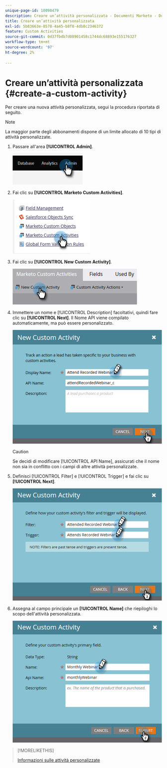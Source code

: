 ```yaml
---
unique-page-id: 10098479
description: Creare un’attività personalizzata - Documenti Marketo - Documentazione del prodotto
title: Creare un’attività personalizzata
exl-id: 5b83663e-8578-4a45-b8f8-4db8c2346372
feature: Custom Activities
source-git-commit: 0d37fbdb7d08901458c1744dc68893e155176327
workflow-type: tm+mt
source-wordcount: '97'
ht-degree: 2%

---
```


# Creare un’attività personalizzata {#create-a-custom-activity}

Per creare una nuova attività personalizzata, segui la procedura riportata di seguito.

>[!NOTE]
>
>La maggior parte degli abbonamenti dispone di un limite allocato di 10 tipi di attività personalizzate.

1. Passare all&#39;area **[!UICONTROL Admin]**.

   ![](assets/create-a-custom-activity-1.png)

1. Fai clic su **[!UICONTROL Marketo Custom Activities]**.

   ![](assets/create-a-custom-activity-2.png)

1. Fai clic su **[!UICONTROL New Custom Activity]**.

   ![](assets/create-a-custom-activity-3.png)

1. Immettere un nome e [!UICONTROL Description] facoltativi, quindi fare clic su **[!UICONTROL Next]**. Il Nome API viene compilato automaticamente, ma può essere personalizzato.

   ![](assets/create-a-custom-activity-4.png)

   >[!CAUTION]
   >
   >Se decidi di modificare [!UICONTROL API Name], assicurati che il nome non sia in conflitto con i campi di altre attività personalizzate.

1. Definisci [!UICONTROL Filter] e [!UICONTROL Trigger] e fai clic su **[!UICONTROL Next]**.

   ![](assets/create-a-custom-activity-5.png)

1. Assegna al campo principale un **[!UICONTROL Name]** che riepiloghi lo scopo dell&#39;attività personalizzata.

   ![](assets/create-a-custom-activity-6.png)

>[!MORELIKETHIS]
>
>[Informazioni sulle attività personalizzate](/help/marketo/product-docs/administration/marketo-custom-activities/understanding-custom-activities.md)
